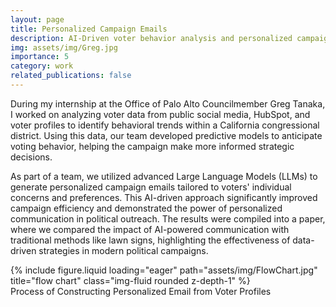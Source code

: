 ```yaml
---
layout: page
title: Personalized Campaign Emails
description: AI-Driven voter behavior analysis and personalized campaign strategies
img: assets/img/Greg.jpg
importance: 5
category: work
related_publications: false
---
```


During my internship at the Office of Palo Alto Councilmember Greg Tanaka, I worked on analyzing voter data from public social media, HubSpot, and voter profiles to identify behavioral trends within a California congressional district. Using this data, our team developed predictive models to anticipate voting behavior, helping the campaign make more informed strategic decisions.

As part of a team, we utilized advanced Large Language Models (LLMs) to generate personalized campaign emails tailored to voters' individual concerns and preferences. This AI-driven approach significantly improved campaign efficiency and demonstrated the power of personalized communication in political outreach. The results were compiled into a paper, where we compared the impact of AI-powered communication with traditional methods like lawn signs, highlighting the effectiveness of data-driven strategies in modern political campaigns.

<div class="row">
    <div class="col-sm mt-3 mt-md-0">
        {% include figure.liquid loading="eager" path="assets/img/FlowChart.jpg" title="flow chart" class="img-fluid rounded z-depth-1" %}
    </div>
</div>
<div class="caption">
    Process of Constructing Personalized Email from Voter Profiles
</div>

